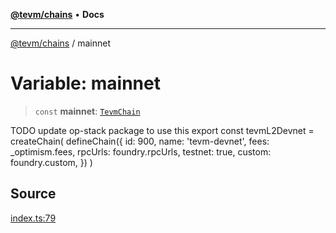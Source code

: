 [**@tevm/chains**](../README.md) • **Docs**

***

[@tevm/chains](../globals.md) / mainnet

# Variable: mainnet

> `const` **mainnet**: [`TevmChain`](../type-aliases/TevmChain.md)

TODO update op-stack package to use this
export const tevmL2Devnet = createChain(
defineChain({
id: 900,
name: 'tevm-devnet',
fees: _optimism.fees,
rpcUrls: foundry.rpcUrls,
testnet: true,
custom: foundry.custom,
})
)

## Source

[index.ts:79](https://github.com/evmts/tevm-monorepo/blob/main/packages/chains/src/index.ts#L79)
